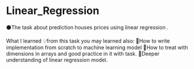 # Linear_Regression
⚫The task about prediction houses prices using linear regression .

What I learned 💡from this task you may learned also:
🔘How to write implementation from scratch to machine learning model
🔘How to treat with dimensions in arrays and good practice in it with task.
🔘Deeper understanding of linear regression model.
